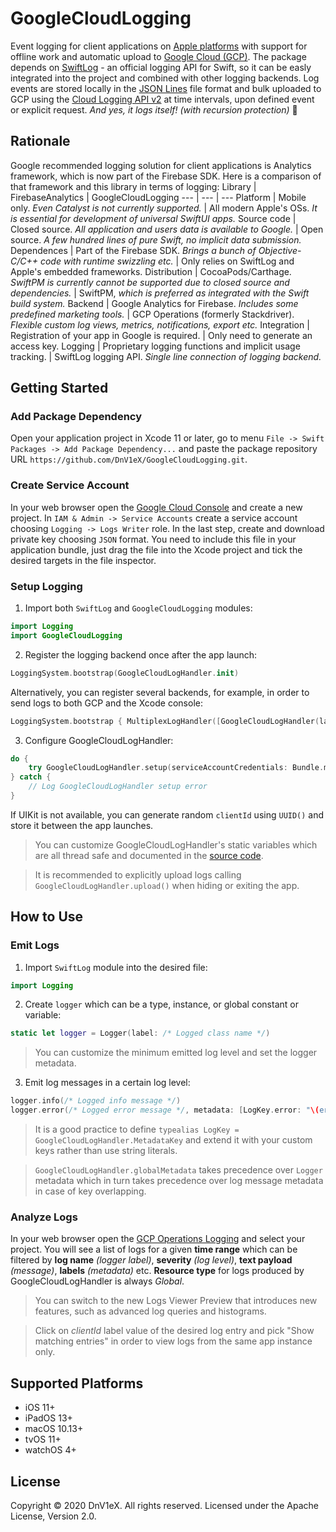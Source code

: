 # GoogleCloudLogging

Event logging for client applications on [Apple platforms](#supported-platforms) with support for offline work and automatic upload to [Google Cloud (GCP)](https://cloud.google.com). The package depends on [SwiftLog](https://github.com/apple/swift-log) - an official logging API for Swift, so it can be easly integrated into the project and combined with other logging backends. Log events are stored locally in the [JSON Lines](http://jsonlines.org) file format and bulk uploaded to GCP using the [Cloud Logging API v2](https://cloud.google.com/logging/docs/reference/v2/rest) at time intervals, upon defined event or explicit request. _And yes, it logs itself! (with recursion protection)_ 🤘

## Rationale
Google recommended logging solution for client applications is Analytics framework, which is now part of the Firebase SDK. Here is a comparison of that framework and this library in terms of logging:
Library | FirebaseAnalytics | GoogleCloudLogging
--- | --- | ---
Platform | Mobile only. _Even Catalyst is not currently supported._ | All modern Apple's OSs. _It is essential for development of universal SwiftUI apps._
Source code | Closed source. _All application and users data is available to Google._ | Open source. _A few hundred lines of pure Swift, no implicit data submission._
Dependences | Part of the Firebase SDK. _Brings a bunch of Objective-C/C++ code with runtime swizzling etc._ | Only relies on SwiftLog and Apple's embedded frameworks.
Distribution | CocoaPods/Carthage. _SwiftPM is currently cannot be supported due to closed source and dependencies._ | SwiftPM, _which is preferred as integrated with the Swift build system._
Backend | Google Analytics for Firebase. _Includes some predefined marketing tools._ | GCP Operations (formerly Stackdriver). _Flexible custom log views, metrics, notifications, export etc._
Integration | Registration of your app in Google is required. | Only need to generate an access key.
Logging | Proprietary logging functions and implicit usage tracking. | SwiftLog logging API. _Single line connection of logging backend._

## Getting Started
### Add Package Dependency
Open your application project in Xcode 11 or later, go to menu `File -> Swift Packages -> Add Package Dependency...` and paste the package repository URL `https://github.com/DnV1eX/GoogleCloudLogging.git`.

### Create Service Account
In your web browser open the [Google Cloud Console](https://console.cloud.google.com) and create a new project. In `IAM & Admin -> Service Accounts` create a service account choosing `Logging -> Logs Writer` role. In the last step, create and download private key choosing `JSON` format. You need to include this file in your application bundle, just drag the file into the Xcode project and tick the desired targets in the file inspector.

### Setup Logging
1. Import both `SwiftLog` and `GoogleCloudLogging` modules:
```swift
import Logging
import GoogleCloudLogging
```

2. Register the logging backend once after the app launch:
```swift
LoggingSystem.bootstrap(GoogleCloudLogHandler.init)
```
Alternatively, you can register several backends, for example, in order to send logs to both GCP and the Xcode console:
```swift
LoggingSystem.bootstrap { MultiplexLogHandler([GoogleCloudLogHandler(label: $0), StreamLogHandler.standardOutput(label: $0)]) }
```

3. Configure GoogleCloudLogHandler:
```swift
do {
    try GoogleCloudLogHandler.setup(serviceAccountCredentials: Bundle.main.url(forResource: /* GCP private key file name */, withExtension: "json")!, clientId: UIDevice.current.identifierForVendor)
} catch {
    // Log GoogleCloudLogHandler setup error
}
```
If UIKit is not available, you can generate random `clientId` using `UUID()` and store it between the app launches.

> You can customize GoogleCloudLogHandler's static variables which are all thread safe and documented in the [source code](Sources/GoogleCloudLogging/GoogleCloudLogHandler.swift).

> It is recommended to explicitly upload logs calling `GoogleCloudLogHandler.upload()` when hiding or exiting the app.

## How to Use
### Emit Logs
1. Import `SwiftLog` module into the desired file:
```swift
import Logging
```

2. Create `logger` which can be a type, instance, or global constant or variable:
```swift
static let logger = Logger(label: /* Logged class name */)
```
> You can customize the minimum emitted log level and set the logger metadata.

3. Emit log messages in a certain log level:
```swift
logger.info(/* Logged info message */)
logger.error(/* Logged error message */, metadata: [LogKey.error: "\(error)"])
```
> It is a good practice to define `typealias LogKey = GoogleCloudLogHandler.MetadataKey` and extend it with your custom keys rather than use string literals.

> `GoogleCloudLogHandler.globalMetadata` takes precedence over `Logger` metadata which in turn takes precedence over log message metadata in case of key overlapping.

### Analyze Logs
In your web browser open the [GCP Operations Logging](https://console.cloud.google.com/logs) and select your project. You will see a list of logs for a given **time range** which can be filtered by **log name** _(logger label)_, **severity** _(log level)_, **text payload** _(message)_, **labels** _(metadata)_ etc. **Resource type** for logs produced by GoogleCloudLogHandler is always _Global_.

> You can switch to the new Logs Viewer Preview that introduces new features, such as advanced log queries and histograms.

> Click on _clientId_ label value of the desired log entry and pick "Show matching entries" in order to view logs from the same app instance only.

## Supported Platforms
* iOS 11+
* iPadOS 13+
* macOS 10.13+
* tvOS 11+
* watchOS 4+

## License
Copyright © 2020 DnV1eX. All rights reserved.
Licensed under the Apache License, Version 2.0.
